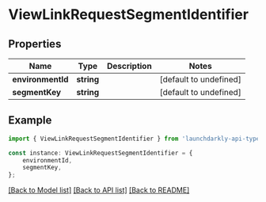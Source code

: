 # ViewLinkRequestSegmentIdentifier


## Properties

Name | Type | Description | Notes
------------ | ------------- | ------------- | -------------
**environmentId** | **string** |  | [default to undefined]
**segmentKey** | **string** |  | [default to undefined]

## Example

```typescript
import { ViewLinkRequestSegmentIdentifier } from 'launchdarkly-api-typescript';

const instance: ViewLinkRequestSegmentIdentifier = {
    environmentId,
    segmentKey,
};
```

[[Back to Model list]](../README.md#documentation-for-models) [[Back to API list]](../README.md#documentation-for-api-endpoints) [[Back to README]](../README.md)
